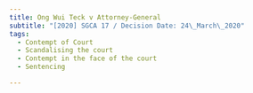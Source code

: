 ```yaml
---
title: Ong Wui Teck v Attorney-General
subtitle: "[2020] SGCA 17 / Decision Date: 24\_March\_2020"
tags:
  - Contempt of Court
  - Scandalising the court
  - Contempt in the face of the court
  - Sentencing

---
```


